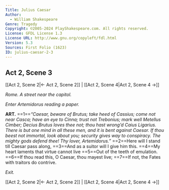 ```yaml
---
Title: Julius Caesar
Author: 
  - William Shakespeare
Genre: Tragedy
Copyright: ©2005-2024 PlayShakespeare.com. All rights reserved.
License: GFDL License 1.3
License URL: http://www.gnu.org/copyleft/fdl.html
Version: 5.3
Sources: First Folio (1623)
ID: julius-caesar-2-3
---
```


## Act 2, Scene 3
[[Act 2, Scene 2|← Act 2, Scene 2]] | [[Act 2, Scene 4|Act 2, Scene 4 →]]

*Rome. A street near the capitol.*

*Enter Artemidorus reading a paper.*

**ART.**
==1==*“Caesar, beware of Brutus; take heed of Cassius; come not near Casca; have an eye to Cinna; trust not Trebonius; mark well Metellus Cimber; Decius Brutus loves thee not; thou hast wrong’d Caius Ligarius. There is but one mind in all these men, and it is bent against Caesar. If thou beest not immortal, look about you; security gives way to conspiracy. The mighty gods defend thee! Thy lover, Artemidorus.”*
==2==Here will I stand till Caesar pass along,
==3==And as a suitor will I give him this.
==4==My heart laments that virtue cannot live
==5==Out of the teeth of emulation.
==6==If thou read this, O Caesar, thou mayest live;
==7==If not, the Fates with traitors do contrive.

*Exit.*

[[Act 2, Scene 2|← Act 2, Scene 2]] | [[Act 2, Scene 4|Act 2, Scene 4 →]]